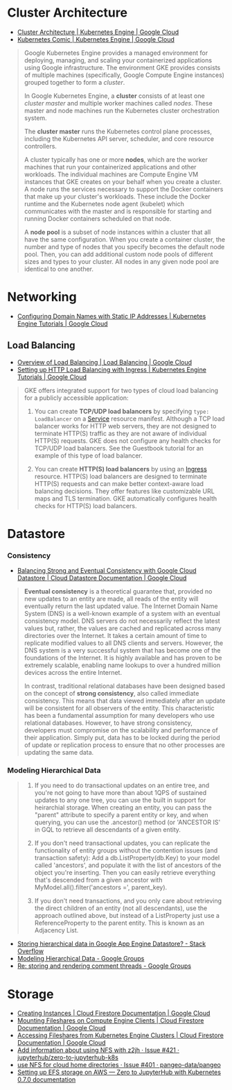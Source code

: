 # Cluster Architecture

* [Cluster Architecture | Kubernetes Engine | Google Cloud](https://cloud.google.com/kubernetes-engine/docs/concepts/cluster-architecture)
* [Kubernetes Comic | Kubernetes Engine | Google Cloud](https://cloud.google.com/kubernetes-engine/kubernetes-comic/)

> Google Kubernetes Engine provides a managed environment for deploying, managing, and scaling your containerized applications using Google infrastructure. The environment GKE provides consists of multiple machines (specifically, Google Compute Engine instances) grouped together to form a *cluster*.
>
> In Google Kubernetes Engine, a **cluster** consists of at least one *cluster master* and multiple worker machines called *nodes*. These master and node machines run the Kubernetes cluster orchestration system.
>
> The **cluster master** runs the Kubernetes control plane processes, including the Kubernetes API server, scheduler, and core resource controllers.
>
> A cluster typically has one or more **nodes**, which are the worker machines that run your containerized applications and other workloads. The individual machines are Compute Engine VM instances that GKE creates on your behalf when you create a cluster. A node runs the services necessary to support the Docker containers that make up your cluster's workloads. These include the Docker runtime and the Kubernetes node agent (kubelet) which communicates with the master and is responsible for starting and running Docker containers scheduled on that node.
>
> A **node pool** is a subset of node instances within a cluster that all have the same configuration. When you create a container cluster, the number and type of nodes that you specify becomes the default node pool. Then, you can add additional custom node pools of different sizes and types to your cluster. All nodes in any given node pool are identical to one another.

# Networking

* [Configuring Domain Names with Static IP Addresses | Kubernetes Engine Tutorials | Google Cloud](https://cloud.google.com/kubernetes-engine/docs/tutorials/configuring-domain-name-static-ip)
## Load Balancing

* [Overview of Load Balancing | Load Balancing | Google Cloud](https://cloud.google.com/load-balancing/docs/load-balancing-overview)
* [Setting up HTTP Load Balancing with Ingress | Kubernetes Engine Tutorials | Google Cloud](https://cloud.google.com/kubernetes-engine/docs/tutorials/http-balancer)

> GKE offers integrated support for two types of cloud load balancing for a publicly accessible application:
> 
> 1. You can create **TCP/UDP load balancers** by specifying `type: LoadBalancer` on a [Service](https://kubernetes.io/docs/concepts/services-networking/service/) resource manifest. Although a TCP load balancer works for HTTP web servers, they are not designed to terminate HTTP(S) traffic as they are not aware of individual HTTP(S) requests. GKE does not configure any health checks for TCP/UDP load balancers. See the Guestbook tutorial for an example of this type of load balancer.
> 
> 2. You can create **HTTP(S) load balancers** by using an [Ingress](https://kubernetes.io/docs/concepts/services-networking/ingress/) resource. HTTP(S) load balancers are designed to terminate HTTP(S) requests and can make better context-aware load balancing decisions. They offer features like customizable URL maps and TLS termination. GKE automatically configures health checks for HTTP(S) load balancers.


# Datastore
### Consistency

* [Balancing Strong and Eventual Consistency with Google Cloud Datastore | Cloud Datastore Documentation | Google Cloud](https://cloud.google.com/datastore/docs/articles/balancing-strong-and-eventual-consistency-with-google-cloud-datastore/)

> **Eventual consistency** is a theoretical guarantee that, provided no new updates to an entity are made, all reads of the entity will eventually return the last updated value. The Internet Domain Name System (DNS) is a well-known example of a system with an eventual consistency model. DNS servers do not necessarily reflect the latest values but, rather, the values are cached and replicated across many directories over the Internet. It takes a certain amount of time to replicate modified values to all DNS clients and servers. However, the DNS system is a very successful system that has become one of the foundations of the Internet. It is highly available and has proven to be extremely scalable, enabling name lookups to over a hundred million devices across the entire Internet.
>
> In contrast, traditional relational databases have been designed based on the concept of **strong consistency**, also called immediate consistency. This means that data viewed immediately after an update will be consistent for all observers of the entity. This characteristic has been a fundamental assumption for many developers who use relational databases. However, to have strong consistency, developers must compromise on the scalability and performance of their application. Simply put, data has to be locked during the period of update or replication process to ensure that no other processes are updating the same data.
### Modeling Hierarchical Data
> 1. If you need to do transactional updates on an entire tree, and you're not going to have more than about 1QPS of sustained updates to any one tree, you can use the built in support for heirarchial storage. When creating an entity, you can pass the "parent" attribute to specify a parent entity or key, and when querying, you can use the .ancestor() method (or 'ANCESTOR IS' in GQL to retrieve all descendants of a given entity.
> 
> 2. If you don't need transactional updates, you can replicate the functionality of entity groups without the contention issues (and transaction safety): Add a db.ListProperty(db.Key) to your model called 'ancestors', and populate it with the list of ancestors of the object you're inserting. Then you can easily retrieve everything that's descended from a given ancestor with MyModel.all().filter('ancestors =', parent_key).
> 
> 3. If you don't need transactions, and you only care about retrieving the direct children of an entity (not all descendants), use the approach outlined above, but instead of a ListProperty just use a ReferenceProperty to the parent entity. This is known as an Adjacency List.

* [Storing hierarchical data in Google App Engine Datastore? - Stack Overflow](https://stackoverflow.com/questions/1011814/storing-hierarchical-data-in-google-app-engine-datastore)
* [Modeling Hierarchical Data - Google Groups](http://groups.google.co.jp/group/google-appengine/browse_thread/thread/879cfff68bf9ab3f/)
* [Re: storing and rendering comment threads - Google Groups](https://groups.google.com/forum/#!topic/google-appengine/Vm1Rv4B64wE)

# Storage

* [Creating Instances | Cloud Firestore Documentation | Google Cloud](https://cloud.google.com/filestore/docs/creating-instances)
* [Mounting Fileshares on Compute Engine Clients | Cloud Firestore Documentation | Google Cloud](https://cloud.google.com/filestore/docs/mounting-fileshares)
* [Accessing Fileshares from Kubernetes Engine Clusters | Cloud Firestore Documentation | Google Cloud](https://cloud.google.com/filestore/docs/accessing-fileshares)
* [Add information about using NFS with z2jh · Issue #421 · jupyterhub/zero-to-jupyterhub-k8s](https://github.com/jupyterhub/zero-to-jupyterhub-k8s/issues/421)
* [use NFS for cloud home directories · Issue #401 · pangeo-data/pangeo](https://github.com/pangeo-data/pangeo/issues/401)
* [Setting up EFS storage on AWS — Zero to JupyterHub with Kubernetes 0.7.0 documentation](https://zero-to-jupyterhub.readthedocs.io/en/stable/amazon/efs_storage.html)

